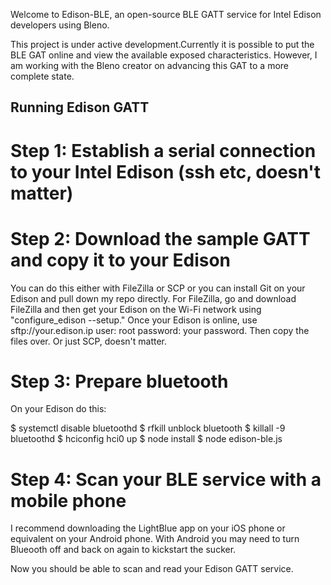 Welcome to Edison-BLE, an open-source BLE GATT service for Intel Edison developers using Bleno. 


This project is under active development.Currently it is possible to put the BLE GAT online and view the available exposed characteristics. However, I am working with the Bleno creator on advancing this GAT to a more complete state.

## Running Edison GATT

# Step 1: Establish a serial connection to your Intel Edison (ssh etc, doesn't matter)
# Step 2: Download the sample GATT and copy it to your Edison

You can do this either with FileZilla or SCP or you can install Git on your Edison and pull down my repo directly. For FileZilla, go and download FileZilla and then get your Edison on the Wi-Fi network using "configure_edison --setup." Once your Edison is online, use sftp://your.edison.ip user: root password: your password. Then copy the files over. Or just SCP, doesn't matter.

# Step 3: Prepare bluetooth

On your Edison do this:

$ systemctl disable bluetoothd
$ rfkill unblock bluetooth
$ killall -9 bluetoothd
$ hciconfig hci0 up
$ node install
$ node edison-ble.js

# Step 4: Scan your BLE service with a  mobile phone

I recommend downloading the LightBlue app on your iOS phone or equivalent on your Android phone. With Android you may need to turn Blueooth off and back on again to kickstart the sucker.

Now you should be able to scan and read your Edison GATT service.
